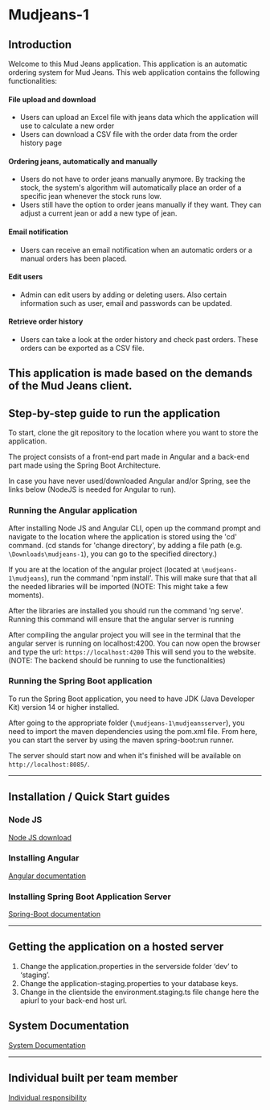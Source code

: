 # Mudjeans-1

## Introduction
Welcome to this Mud Jeans application. This application is an automatic ordering system for Mud Jeans. This web application 
contains the following functionalities:

#### File upload and download
- Users can upload an Excel file with jeans data which the application will use to calculate a new order
- Users can download a CSV file with the order data from the order history page

#### Ordering jeans, automatically and manually
- Users do not have to order jeans manually anymore. By tracking the stock, the system's algorithm will automatically
place an order of a specific jean whenever the stock runs low.
- Users still have the option to order jeans manually if they want. They can adjust a current jean or add a new type of jean.

#### Email notification
- Users can receive an email notification when an automatic orders or a manual orders has been placed.

#### Edit users
- Admin can edit users by adding or deleting users. Also certain information such as user, email and passwords can be updated.

#### Retrieve order history
- Users can take a look at the order history and check past orders. These orders can be exported as a CSV file. 

This application is made based on the demands of the Mud Jeans client. 
---
## Step-by-step guide to run the application

To start, clone the git repository to the location where you want to store the application.

The project consists of a front-end part made in Angular and a back-end part made using the Spring Boot Architecture.

In case you have never used/downloaded Angular and/or Spring, see the links below (NodeJS is needed for Angular to run).

### Running the Angular application
After installing Node JS and Angular CLI, open up the command prompt and navigate to the location where the 
application is stored using the 'cd' command. (cd stands for 'change directory', by adding a file path (e.g. `\Downloads\mudjeans-1`), you can go to the specified directory.)

If you are at the location of the angular project (located at `\mudjeans-1\mudjeans`), run the command 'npm install'. This will make sure that that all the 
needed libraries will be imported (NOTE: This might take a few moments). 

After the libraries are installed you should run the command 'ng serve'. Running this command will ensure that the angular server is running

After compiling the angular project you will see in the terminal that the angular server is running on localhost:4200. You can now open the browser and type the url: `https://localhost:4200`
This will send you to the website. (NOTE: The backend should be running to use the functionalities)

### Running the Spring Boot application
To run the Spring Boot application, you need to have JDK (Java Developer Kit) version 14 or higher installed.

After going to the appropriate folder (`\mudjeans-1\mudjeansserver`), you need to import the maven dependencies using the pom.xml file.
From here, you can start the server by using the maven spring-boot:run runner.

The server should start now and when it's finished will be available on `http://localhost:8085/`.

---
## Installation / Quick Start guides

### Node JS
[Node JS download](https://nodejs.org/en/download/)

### Installing Angular
[Angular documentation](https://angular.io/docs)

### Installing Spring Boot Application Server
[Spring-Boot documentation](https://spring.io/quickstart)

---

## Getting the application on a hosted server

1. Change the application.properties in the serverside folder ‘dev’ to ‘staging’. 
2. Change the application-staging.properties to your database keys.
3. Change in the clientside the environment.staging.ts file change here the apiurl to your back-end host url.

## System Documentation
[System Documentation](https://docs.google.com/document/d/18zv1LI6OnQf7VBpnFglBJgUe8zol3JBnwOK9jKNPJXM/edit?usp=sharing)  

---
## Individual built per team member

[Individual responsibility](https://docs.google.com/document/d/1RKH2FbBqpxaCZkkft_CDOe7T7XO48W9PtiBI3_wlACA/edit?usp=sharing)





